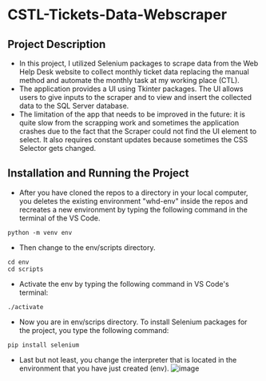 # CSTL-Tickets-Data-Webscraper
## Project Description
- In this project, I utilized Selenium packages to scrape data from the Web Help Desk website to collect monthly ticket data replacing the manual method and automate the monthly task at my working place (CTL). 
- The application provides a UI using Tkinter packages. The UI allows users to give inputs to the scraper and to view and insert the collected data to the SQL Server database.
- The limitation of the app that needs to be improved in the future: it is quite slow from the scrapping work and sometimes the application crashes due to the fact that the Scraper could not find the UI element to select. It also requires constant updates because sometimes the CSS Selector gets changed. 

## Installation and Running the Project
- After you have cloned the repos to a directory in your local computer, you deletes the existing environment "whd-env" inside the repos and recreates a new environment by typing the following command in the terminal of the VS Code.
````
python -m venv env
````
- Then change to the env/scripts directory.
````
cd env
cd scripts
````
- Activate the env by typing the following command in VS Code's terminal:
````
./activate
````
- Now you are in env/scrips directory. To install Selenium packages for the project, you type the following command:
````
pip install selenium
````
- Last but not least, you change the interpreter that is located in the environment that you have just created (env).
![image](https://user-images.githubusercontent.com/70489535/146679370-32f63b37-3ac0-4227-99c8-bc10d6f9a559.png)

